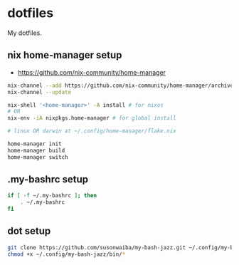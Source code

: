 # dotfiles

My dotfiles.

## nix home-manager setup

- https://github.com/nix-community/home-manager

```bash
nix-channel --add https://github.com/nix-community/home-manager/archive/master.tar.gz home-manager
nix-channel --update

nix-shell '<home-manager>' -A install # for nixos
# OR
nix-env -iA nixpkgs.home-manager # for global install

# linux OR darwin at ~/.config/home-manager/flake.nix

home-manager init
home-manager build
home-manager switch
```

## .my-bashrc setup

```bash
if [ -f ~/.my-bashrc ]; then
    . ~/.my-bashrc
fi
```

## dot setup

```bash
git clone https://github.com/susonwaiba/my-bash-jazz.git ~/.config/my-bash-jazz
chmod +x ~/.config/my-bash-jazz/bin/*
```
